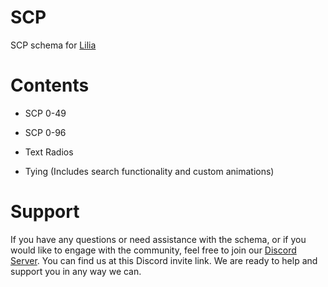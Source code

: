 # SCP
 
SCP schema for [Lilia](https://github.com/LiliaFramework/Lilia)

# Contents
- SCP 0-49

- SCP 0-96

- Text Radios
  
- Tying (Includes search functionality and custom animations)

# Support

If you have any questions or need assistance with the schema, or if you would like to engage with the community, feel free to join our [Discord Server](https://discord.gg/52MSnh39vw). You can find us at this Discord invite link. We are ready to help and support you in any way we can.
